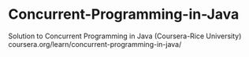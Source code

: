 # Concurrent-Programming-in-Java
Solution to Concurrent Programming in Java (Coursera-Rice University)
coursera.org/learn/concurrent-programming-in-java/
